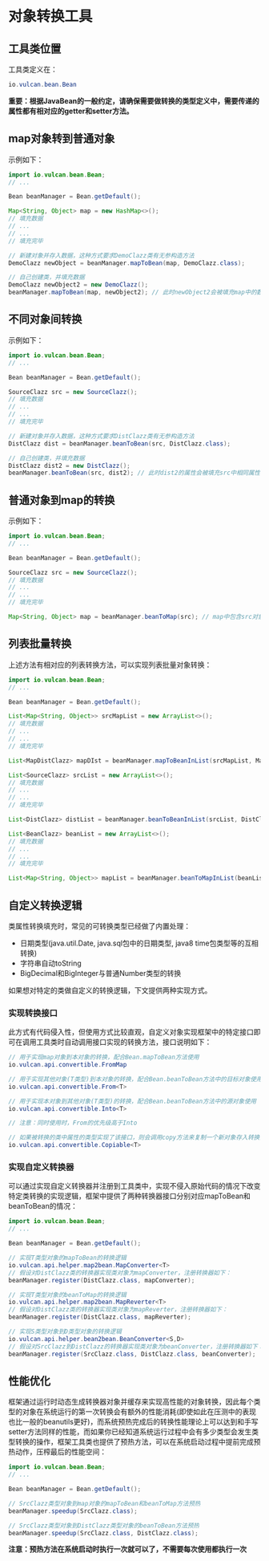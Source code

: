 # 对象转换工具
## 工具类位置
工具类定义在：

```java
io.vulcan.bean.Bean
```

**重要：根据JavaBean的一般约定，请确保需要做转换的类型定义中，需要传递的属性都有相对应的getter和setter方法。**

## map对象转到普通对象
示例如下：

```java
import io.vulcan.bean.Bean;
// ...

Bean beanManager = Bean.getDefault();

Map<String, Object> map = new HashMap<>();
// 填充数据
// ...
// ...
// 填充完毕

// 新建对象并存入数据，这种方式要求DemoClazz类有无参构造方法
DemoClazz newObject = beanManager.mapToBean(map, DemoClazz.class);

// 自己创建类，并填充数据
DemoClazz newObject2 = new DemoClazz();
beanManager.mapToBean(map, newObject2); // 此时newObject2会被填充map中的数据
```

## 不同对象间转换
示例如下：

```java
import io.vulcan.bean.Bean;
// ...

Bean beanManager = Bean.getDefault();

SourceClazz src = new SourceClazz();
// 填充数据
// ...
// ...
// 填充完毕

// 新建对象并存入数据，这种方式要求DistClazz类有无参构造方法
DistClazz dist = beanManager.beanToBean(src, DistClazz.class);

// 自己创建类，并填充数据
DistClazz dist2 = new DistClazz();
beanManager.beanToBean(src, dist2); // 此时dist2的属性会被填充src中相同属性的数据
```

## 普通对象到map的转换
示例如下：

```java
import io.vulcan.bean.Bean;
// ...

Bean beanManager = Bean.getDefault();

SourceClazz src = new SourceClazz();
// 填充数据
// ...
// ...
// 填充完毕

Map<String, Object> map = beanManager.beanToMap(src); // map中包含src对象中的属性名(key)和值(value)
```

## 列表批量转换
上述方法有相对应的列表转换方法，可以实现列表批量对象转换：

```java
import io.vulcan.bean.Bean;
// ...

Bean beanManager = Bean.getDefault();

List<Map<String, Object>> srcMapList = new ArrayList<>();
// 填充数据
// ...
// ...
// 填充完毕

List<MapDistClazz> mapDIst = beanManager.mapToBeanInList(srcMapList, MapDistClazz.class);

List<SourceClazz> srcList = new ArrayList<>();
// 填充数据
// ...
// ...
// 填充完毕

List<DistClazz> distList = beanManager.beanToBeanInList(srcList, DistClazz.class);

List<BeanClazz> beanList = new ArrayList<>();
// 填充数据
// ...
// ...
// 填充完毕

List<Map<String, Object>> mapList = beanManager.beanToMapInList(beanList)
```

## 自定义转换逻辑
类属性转换填充时，常见的可转换类型已经做了内置处理：
- 日期类型(java.util.Date, java.sql包中的日期类型, java8 time包类型等的互相转换)
- 字符串自动toString
- BigDecimal和BigInteger与普通Number类型的转换

如果想对特定的类做自定义的转换逻辑，下文提供两种实现方式。

### 实现转换接口
此方式有代码侵入性，但使用方式比较直观，自定义对象实现框架中的特定接口即可在调用工具类时自动调用接口实现的转换方法，接口说明如下：

```java
// 用于实现map对象到本对象的转换，配合Bean.mapToBean方法使用
io.vulcan.api.convertible.FromMap

// 用于实现其他对象(T类型)到本对象的转换，配合Bean.beanToBean方法中的目标对象使用
io.vulcan.api.convertible.From<T>

// 用于实现本对象到其他对象(T类型)的转换，配合Bean.beanToBean方法中的源对象使用
io.vulcan.api.convertible.Into<T>

// 注意：同时使用时，From的优先级高于Into

// 如果被转换的类中属性的类型实现了该接口，则会调用copy方法来复制一个新对象存入转换目标，否则使用默认的浅拷贝
io.vulcan.api.convertible.Copiable<T>
```

### 实现自定义转换器
可以通过实现自定义转换器并注册到工具类中，实现不侵入原始代码的情况下改变特定类转换的实现逻辑，框架中提供了两种转换器接口分别对应mapToBean和beanToBean的情况：

```java
import io.vulcan.bean.Bean;
// ...

Bean beanManager = Bean.getDefault();

// 实现T类型对象的mapToBean的转换逻辑
io.vulcan.api.helper.map2bean.MapConverter<T>
// 假设对DistClazz类的转换器实现类对象为mapConverter，注册转换器如下：
beanManager.register(DistClazz.class, mapConverter);

// 实现T类型对象的beanToMap的转换逻辑
io.vulcan.api.helper.map2bean.MapReverter<T>
// 假设对DistClazz类的转换器实现类对象为mapReverter，注册转换器如下：
beanManager.register(DistClazz.class, mapReverter);

// 实现S类型对象到D类型对象的转换逻辑
io.vulcan.api.helper.bean2bean.BeanConverter<S,D>
// 假设对SrcClazz到DistClazz的转换器实现类对象为beanConverter，注册转换器如下：
beanManager.register(SrcClazz.class, DistClazz.class, beanConverter);
```

## 性能优化
框架通过运行时动态生成转换器对象并缓存来实现高性能的对象转换，因此每个类型的对象在系统运行的第一次转换会有额外的性能消耗(即使如此在压测中的表现也比一般的beanutils更好)，而系统预热完成后的转换性能理论上可以达到和手写setter方法同样的性能，而如果你已经知道系统运行过程中会有多少类型会发生类型转换的操作，框架工具类也提供了预热方法，可以在系统启动过程中提前完成预热动作，压榨最后的性能空间：

```java
import io.vulcan.bean.Bean;
// ...

Bean beanManager = Bean.getDefault();

// SrcClazz类型对象到map对象的mapToBean和beanToMap方法预热
beanManager.speedup(SrcClazz.class);

// SrcClazz类型对象到DistClazz类型对象的beanToBean方法预热
beanManager.speedup(SrcClazz.class, DistClazz.class);
```

**注意：预热方法在系统启动时执行一次就可以了，不需要每次使用都执行一次**
